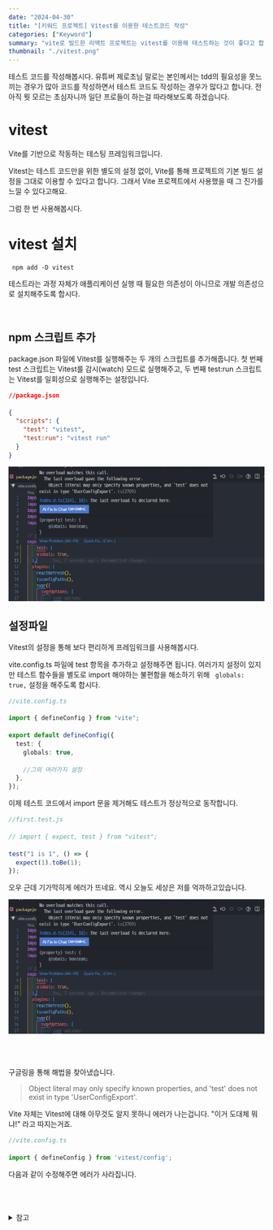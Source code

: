 ```yaml
---
date: "2024-04-30"
title: "[키워드 프로젝트] Vitest를 이용한 테스트코드 작성"
categories: ["Keyword"]
summary: "vite로 빌드한 리액트 프로젝트는 vitest를 이용해 테스트하는 것이 좋다고 합니다."
thumbnail: "./vitest.png"
---
```


테스트 코드를 작성해봅시다. 유튜버 제로초님 말로는 본인께서는 tdd의 필요성을 못느끼는 경우가 많아 코드를 작성하면서 테스트 코드도 작성하는 경우가 많다고 합니다. 전 아직 뭣 모르는 초심자니까 일단 프로들이 하는걸 따라해보도록 하겠습니다.

# vitest

Vite를 기반으로 작동하는 테스팅 프레임워크입니다.

Vitest는 테스트 코드만을 위한 별도의 설정 없이, Vite를 통해 프로젝트의 기본 빌드 설정을 그대로 이용할 수 있다고 합니다. 그래서 Vite 프로젝트에서 사용했을 때 그 진가를 느낄 수 있다고해요.

그럼 한 번 사용해봅시다.

# vitest 설치

```shell
 npm add -D vitest

```

테스트라는 과정 자체가 애플리케이션 실행 때 필요한 의존성이 아니므로 개발 의존성으로 설치해주도록 합시다.

<br>

## npm 스크립트 추가

package.json 파일에 Vitest를 실행해주는 두 개의 스크립트를 추가해줍니다. 첫 번째 test 스크립트는 Vitest를 감시(watch) 모드로 실행해주고, 두 번째 test:run 스크립트는 Vitest를 일회성으로 실행해주는 설정입니다.

```json
//package.json

{
  "scripts": {
    "test": "vitest",
    "test:run": "vitest run"
  }
}
```

![alt text](image-63.png)

## 설정파일

Vitest의 설정을 통해 보다 편리하게 프레임워크를 사용해봅시다.

vite.config.ts 파일에 test 항목을 추가하고 설정해주면 됩니다. 여러가지 설정이 있지만 테스트 함수들을 별도로 import 해야하는 불편함을 해소하기 위해 ` globals: true,` 설정을 해주도록 합시다.

```ts
//vite.config.ts

import { defineConfig } from "vite";

export default defineConfig({
  test: {
    globals: true,

    //그외 여러가지 설정
  },
});
```

이제 테스트 코드에서 import 문을 제거해도 테스트가 정상적으로 동작합니다.

```js
//first.test.js

// import { expect, test } from "vitest";

test("1 is 1", () => {
  expect(1).toBe(1);
});
```

오우 근데 기가막히게 에러가 뜨네요. 역시 오늘도 세상은 저를 억까하고있습니다.

![alt text](image-61.png)

<br>
<br>

구글링을 통해 해법을 찾아냈습니다.

> Object literal may only specify known properties, and 'test' does not exist in type 'UserConfigExport'.

Vite 자체는 Vitest에 대해 아무것도 알지 못하니 에러가 나는겁니다. "이거 도대체 뭐냐!" 라고 따지는거죠.

```ts
//vite.config.ts

import { defineConfig } from 'vitest/config';

```

다음과 같이 수정해주면 에러가 사라집니다. 

<br>
<br>
<br>

<details>

<summary>참고</summary>

<div markdown="1">

https://www.daleseo.com/vitest/

https://stackoverflow.com/questions/72146352/vitest-defineconfig-test-does-not-exist-in-type-userconfigexport

</div>

</details>

